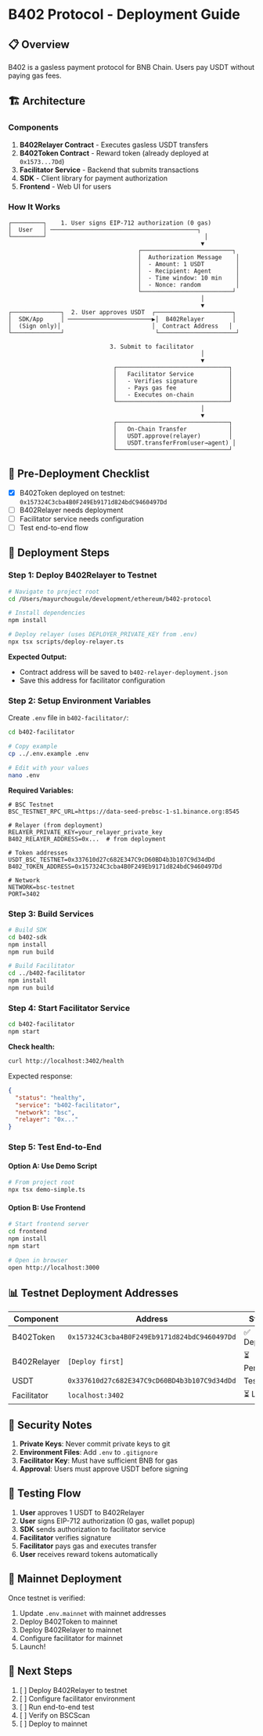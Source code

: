 # B402 Protocol - Deployment Guide

## 📋 Overview

B402 is a gasless payment protocol for BNB Chain. Users pay USDT without paying gas fees.

## 🏗️ Architecture

### Components

1. **B402Relayer Contract** - Executes gasless USDT transfers
2. **B402Token Contract** - Reward token (already deployed at `0x1573...7Dd`)
3. **Facilitator Service** - Backend that submits transactions
4. **SDK** - Client library for payment authorization
5. **Frontend** - Web UI for users

### How It Works

```
┌─────────┐    1. User signs EIP-712 authorization (0 gas)
│  User   │ ──────────────────────────────────────────┐
└─────────┘                                             │
                                                       ▼
                                     ┌──────────────────────────┐
                                     │  Authorization Message    │
                                     │  - Amount: 1 USDT         │
                                     │  - Recipient: Agent       │
                                     │  - Time window: 10 min    │
                                     │  - Nonce: random          │
                                     └──────────────────────────┘
                                                       │
                                                       ▼
┌──────────────┐  2. User approves USDT  ┌──────────────────────┐
│  SDK/App     │ ────────────────────────▶│  B402Relayer        │
│  (Sign only)│                          │  Contract Address   │
└──────────────┘                          └──────────────────────┘
                                                     
                             3. Submit to facilitator
                                                       │
                                                       ▼
                              ┌────────────────────────────────┐
                              │   Facilitator Service          │
                              │   - Verifies signature         │
                              │   - Pays gas fee               │
                              │   - Executes on-chain          │
                              └────────────────────────────────┘
                                                       │
                                                       ▼
                              ┌────────────────────────────────┐
                              │   On-Chain Transfer            │
                              │   USDT.approve(relayer)        │
                              │   USDT.transferFrom(user→agent) │
                              └────────────────────────────────┘
```

## 🔧 Pre-Deployment Checklist

- [x] B402Token deployed on testnet: `0x157324C3cba4B0F249Eb9171d824bdC9460497Dd`
- [ ] B402Relayer needs deployment
- [ ] Facilitator service needs configuration
- [ ] Test end-to-end flow

## 🚀 Deployment Steps

### Step 1: Deploy B402Relayer to Testnet

```bash
# Navigate to project root
cd /Users/mayurchougule/development/ethereum/b402-protocol

# Install dependencies
npm install

# Deploy relayer (uses DEPLOYER_PRIVATE_KEY from .env)
npx tsx scripts/deploy-relayer.ts
```

**Expected Output:**
- Contract address will be saved to `b402-relayer-deployment.json`
- Save this address for facilitator configuration

### Step 2: Setup Environment Variables

Create `.env` file in `b402-facilitator/`:

```bash
cd b402-facilitator

# Copy example
cp ../.env.example .env

# Edit with your values
nano .env
```

**Required Variables:**
```env
# BSC Testnet
BSC_TESTNET_RPC_URL=https://data-seed-prebsc-1-s1.binance.org:8545

# Relayer (from deployment)
RELAYER_PRIVATE_KEY=your_relayer_private_key
B402_RELAYER_ADDRESS=0x...  # from deployment

# Token addresses
USDT_BSC_TESTNET=0x337610d27c682E347C9cD60BD4b3b107C9d34dDd
B402_TOKEN_ADDRESS=0x157324C3cba4B0F249Eb9171d824bdC9460497Dd

# Network
NETWORK=bsc-testnet
PORT=3402
```

### Step 3: Build Services

```bash
# Build SDK
cd b402-sdk
npm install
npm run build

# Build Facilitator
cd ../b402-facilitator
npm install
npm run build
```

### Step 4: Start Facilitator Service

```bash
cd b402-facilitator
npm start
```

**Check health:**
```bash
curl http://localhost:3402/health
```

Expected response:
```json
{
  "status": "healthy",
  "service": "b402-facilitator",
  "network": "bsc",
  "relayer": "0x..."
}
```

### Step 5: Test End-to-End

#### Option A: Use Demo Script

```bash
# From project root
npx tsx demo-simple.ts
```

#### Option B: Use Frontend

```bash
# Start frontend server
cd frontend
npm install
npm start

# Open in browser
open http://localhost:3000
```

## 📊 Testnet Deployment Addresses

| Component | Address | Status |
|-----------|---------|--------|
| B402Token | `0x157324C3cba4B0F249Eb9171d824bdC9460497Dd` | ✅ Deployed |
| B402Relayer | `[Deploy first]` | ⏳ Pending |
| USDT | `0x337610d27c682E347C9cD60BD4b3b107C9d34dDd` | Testnet |
| Facilitator | `localhost:3402` | ⏳ Local |

## 🔐 Security Notes

1. **Private Keys**: Never commit private keys to git
2. **Environment Files**: Add `.env` to `.gitignore`
3. **Facilitator Key**: Must have sufficient BNB for gas
4. **Approval**: Users must approve USDT before signing

## 🧪 Testing Flow

1. **User** approves 1 USDT to B402Relayer
2. **User** signs EIP-712 authorization (0 gas, wallet popup)
3. **SDK** sends authorization to facilitator service
4. **Facilitator** verifies signature
5. **Facilitator** pays gas and executes transfer
6. **User** receives reward tokens automatically

## 🚀 Mainnet Deployment

Once testnet is verified:

1. Update `.env.mainnet` with mainnet addresses
2. Deploy B402Token to mainnet
3. Deploy B402Relayer to mainnet
4. Configure facilitator for mainnet
5. Launch!

## 📝 Next Steps

1. [ ] Deploy B402Relayer to testnet
2. [ ] Configure facilitator environment
3. [ ] Run end-to-end test
4. [ ] Verify on BSCScan
5. [ ] Deploy to mainnet


